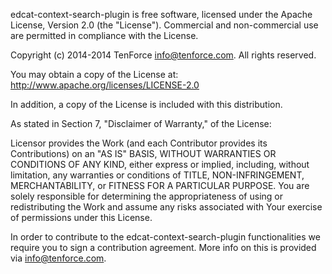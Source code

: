 edcat-context-search-plugin is free software, licensed under the Apache License, Version 2.0 (the "License"). Commercial and non-commercial use are permitted in compliance with the License.

Copyright (c) 2014-2014 TenForce info@tenforce.com. All rights reserved.

You may obtain a copy of the License at: http://www.apache.org/licenses/LICENSE-2.0

In addition, a copy of the License is included with this distribution.

As stated in Section 7, "Disclaimer of Warranty," of the License:

Licensor provides the Work (and each Contributor provides its Contributions) on an "AS IS" BASIS, WITHOUT WARRANTIES OR CONDITIONS OF ANY KIND, either express or implied, including, without limitation, any warranties or conditions of TITLE, NON-INFRINGEMENT, MERCHANTABILITY, or FITNESS FOR A PARTICULAR PURPOSE. You are solely responsible for determining the appropriateness of using or redistributing the Work and assume any risks associated with Your exercise of permissions under this License.

In order to contribute to the edcat-context-search-plugin functionalities we require you to sign a contribution agreement. More info on this is provided via info@tenforce.com.